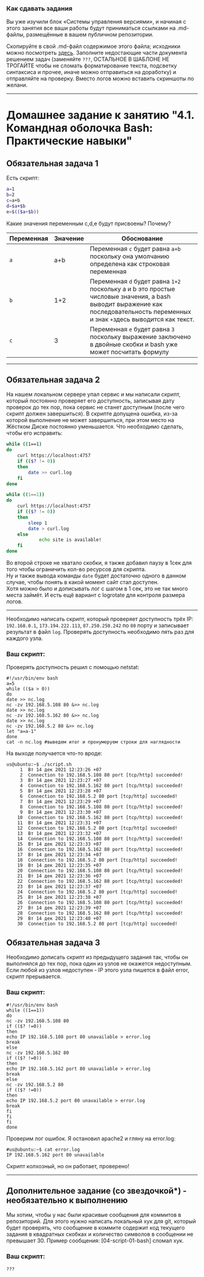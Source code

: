 ### Как сдавать задания

Вы уже изучили блок «Системы управления версиями», и начиная с этого занятия все ваши работы будут приниматься ссылками на .md-файлы, размещённые в вашем публичном репозитории.

Скопируйте в свой .md-файл содержимое этого файла; исходники можно посмотреть [здесь](https://raw.githubusercontent.com/netology-code/sysadm-homeworks/devsys10/04-script-01-bash/README.md). Заполните недостающие части документа решением задач (заменяйте `???`, ОСТАЛЬНОЕ В ШАБЛОНЕ НЕ ТРОГАЙТЕ чтобы не сломать форматирование текста, подсветку синтаксиса и прочее, иначе можно отправиться на доработку) и отправляйте на проверку. Вместо логов можно вставить скриншоты по желани.

---


# Домашнее задание к занятию "4.1. Командная оболочка Bash: Практические навыки"

## Обязательная задача 1

Есть скрипт:
```bash
a=1
b=2
c=a+b
d=$a+$b
e=$(($a+$b))
```

Какие значения переменным c,d,e будут присвоены? Почему?

| Переменная  | Значение | Обоснование |
| ------------- | ------------- | ------------- |
| `a`  | a+b  | Переменная `с` будет равна `a+b` поскольку она умолчанию определена как строковая переменная |
| `b`  | 1+2  | Переменная `d` будет равна `1+2` поскольку a и b это простые числовые значения, а bash выводит выражение как последовательность переменных и знак `+`здесь выводится как текст. |
| `c`  | 3  | Переменная `e` будет равна `3` поскольку выражение заключено в двойные скобки и bash уже может посчитать формулу |

---

## Обязательная задача 2
На нашем локальном сервере упал сервис и мы написали скрипт, который постоянно проверяет его доступность, записывая дату проверок до тех пор, пока сервис не станет доступным (после чего скрипт должен завершиться). В скрипте допущена ошибка, из-за которой выполнение не может завершиться, при этом место на Жёстком Диске постоянно уменьшается. Что необходимо сделать, чтобы его исправить:
```bash
while ((1==1)
do
	curl https://localhost:4757
	if (($? != 0))
	then
		date >> curl.log
	fi
done
```
```bash
while ((1==1))
do
	curl https://localhost:4757
	if (($? != 0))
	then
		sleep 1
		date > curl.log
	else
	        echo site is available!
	fi
done
```

Во второй строке не хватало скобки, я также добавил паузу в 1сек для того чтобы ограничить кол-во ресурсов для скрипта.  
Ну и также вывода команды `date` будет достаточно одного в данном случае, чтобы понять в какой момент сайт стал доступен.  
Хотя можно было и дописывать лог с шагом в 1 сек, это не так много места займёт. И есть ещё вариант с logrotate для контроля размера логов.

---

Необходимо написать скрипт, который проверяет доступность трёх IP: `192.168.0.1`, `173.194.222.113`, `87.250.250.242` по `80` порту и записывает результат в файл `log`. Проверять доступность необходимо пять раз для каждого узла.

### Ваш скрипт:

Проверять доступность решил с помощью netstat:
```
#!/usr/bin/env bash
a=5
while (($a > 0))
do
date >> nc.log
nc -zv 192.168.5.108 80 &>> nc.log
date >> nc.log
nc -zv 192.168.5.162 80 &>> nc.log
date >> nc.log
nc -zv 192.168.5.2 80 &>> nc.log
let "a=a-1"
done
cat -n nc.log #выведем итог и пронумеруем строки для наглядности
```
На выходе получается что-то вроде:
```
us@ubuntu:~$ ./script.sh
     1  Вт 14 дек 2021 12:23:26 +07
     2  Connection to 192.168.5.108 80 port [tcp/http] succeeded!
     3  Вт 14 дек 2021 12:23:27 +07
     4  Connection to 192.168.5.162 80 port [tcp/http] succeeded!
     5  Вт 14 дек 2021 12:23:28 +07
     6  Connection to 192.168.5.2 80 port [tcp/http] succeeded!
     7  Вт 14 дек 2021 12:23:29 +07
     8  Connection to 192.168.5.108 80 port [tcp/http] succeeded!
     9  Вт 14 дек 2021 12:23:30 +07
    10  Connection to 192.168.5.162 80 port [tcp/http] succeeded!
    11  Вт 14 дек 2021 12:23:31 +07
    12  Connection to 192.168.5.2 80 port [tcp/http] succeeded!
    13  Вт 14 дек 2021 12:23:32 +07
    14  Connection to 192.168.5.108 80 port [tcp/http] succeeded!
    15  Вт 14 дек 2021 12:23:33 +07
    16  Connection to 192.168.5.162 80 port [tcp/http] succeeded!
    17  Вт 14 дек 2021 12:23:34 +07
    18  Connection to 192.168.5.2 80 port [tcp/http] succeeded!
    19  Вт 14 дек 2021 12:23:35 +07
    20  Connection to 192.168.5.108 80 port [tcp/http] succeeded!
    21  Вт 14 дек 2021 12:23:36 +07
    22  Connection to 192.168.5.162 80 port [tcp/http] succeeded!
    23  Вт 14 дек 2021 12:23:37 +07
    24  Connection to 192.168.5.2 80 port [tcp/http] succeeded!
    25  Вт 14 дек 2021 12:23:38 +07
    26  Connection to 192.168.5.108 80 port [tcp/http] succeeded!
    27  Вт 14 дек 2021 12:23:39 +07
    28  Connection to 192.168.5.162 80 port [tcp/http] succeeded!
    29  Вт 14 дек 2021 12:23:40 +07
    30  Connection to 192.168.5.2 80 port [tcp/http] succeeded!
```

## Обязательная задача 3
Необходимо дописать скрипт из предыдущего задания так, чтобы он выполнялся до тех пор, пока один из узлов не окажется недоступным. Если любой из узлов недоступен - IP этого узла пишется в файл error, скрипт прерывается.

### Ваш скрипт:
```
#!/usr/bin/env bash
while ((1==1))
do
nc -zv 192.168.5.108 80
if (($? !=0))
then
echo IP 192.168.5.108 port 80 unavailable > error.log
break
else
nc -zv 192.168.5.162 80
if (($? !=0))
then
echo IP 192.168.5.162 port 80 unavailable > error.log
break
else
nc -zv 192.168.5.2 80
if (($? !=0))
then
echo IP 192.168.5.2 port 80 unavailable > error.log
break
fi
fi
fi
done
```

Проверим лог ошибок. Я остановил apache2 и гляну на error.log:
```
#us@ubuntu:~$ cat error.log
IP 192.168.5.162 port 80 unavailable
```

Скрипт колхозный, но он работает, проверено! 

--- 

## Дополнительное задание (со звездочкой*) - необязательно к выполнению

Мы хотим, чтобы у нас были красивые сообщения для коммитов в репозиторий. Для этого нужно написать локальный хук для git, который будет проверять, что сообщение в коммите содержит код текущего задания в квадратных скобках и количество символов в сообщении не превышает 30. Пример сообщения: \[04-script-01-bash\] сломал хук.

### Ваш скрипт:
```bash
???
```
